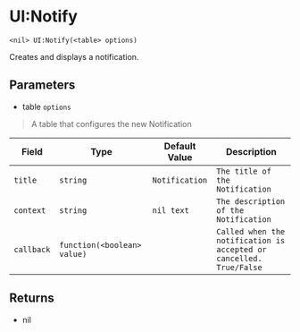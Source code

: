 # UI:Notify
```
<nil> UI:Notify(<table> options)
```
Creates and displays a notification.

## Parameters
* table `options`
> A table that configures the new Notification

| Field      | Type                        | Default Value  | Description                                                         |
| ---------- | --------------------------- | -------------- | ------------------------------------------------------------------- |
| `title`    | `string`                    | `Notification` | `The title of the Notification`                                     |
| `context`  | `string`                    | `nil text`     | `The description of the Notification`                               |
| `callback` | `function(<boolean> value)` |                | `Called when the notification is accepted or cancelled. True/False` |

## Returns
* nil